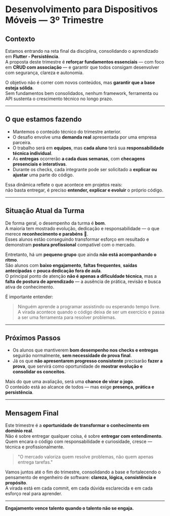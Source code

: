 # Desenvolvimento para Dispositivos Móveis — 3º Trimestre

## Contexto

Estamos entrando na reta final da disciplina, consolidando o aprendizado em **Flutter - Persistência**.  
A proposta deste trimestre é **reforçar fundamentos essenciais** — com foco em **CRUD com associação** — e garantir que todos consigam desenvolver com segurança, clareza e autonomia.

O objetivo não é correr com novos conteúdos, mas **garantir que a base esteja sólida**.  
Sem fundamentos bem consolidados, nenhum framework, ferramenta ou API sustenta o crescimento técnico no longo prazo.

---

## O que estamos fazendo

- Mantemos o conteúdo técnico do trimestre anterior.  
- O desafio envolve uma **demanda real** apresentada por uma empresa parceira.  
- O trabalho será em **equipes**, mas **cada aluno** terá sua **responsabilidade técnica individual**.  
- As **entregas** ocorrerão **a cada duas semanas**, com **checagens presenciais e interativas**.  
- Durante os checks, cada integrante pode ser solicitado a **explicar ou ajustar** uma parte do código.  

Essa dinâmica reflete o que acontece em projetos reais:  
não basta entregar, é preciso **entender, explicar e evoluir** o próprio código.

---

## Situação Atual da Turma

De forma geral, o desempenho da turma é **bom**.  
A maioria tem mostrado evolução, dedicação e responsabilidade — o que merece **reconhecimento e parabéns** 👏.  
Esses alunos estão conseguindo transformar esforço em resultado e demonstram **postura profissional** compatível com o mercado.

Entretanto, há um **pequeno grupo** que ainda **não está acompanhando o ritmo**.  
São alunos com **baixo engajamento**, **faltas frequentes**, **saídas antecipadas** e **pouca dedicação fora de aula**.  
O principal ponto de atenção **não é apenas a dificuldade técnica**, mas a **falta de postura de aprendizado** — a ausência de prática, revisão e busca ativa de conhecimento.

É importante entender:  
> Ninguém aprende a programar assistindo ou esperando tempo livre.  
> A virada acontece quando o código deixa de ser um exercício e passa a ser uma ferramenta para resolver problemas.

---

## Próximos Passos

- Os alunos que mantiverem **bom desempenho nos checks e entregas** seguirão normalmente, **sem necessidade de prova final**.  
- Já os que **não apresentarem progresso consistente** precisarão **fazer a prova**, que servirá como oportunidade de **mostrar evolução e consolidar os conceitos**.

Mais do que uma avaliação, será uma **chance de virar o jogo**.  
O conteúdo está ao alcance de todos — mas exige **presença, prática e persistência**.

---

## Mensagem Final

Este trimestre é a **oportunidade de transformar o conhecimento em domínio real**.  
Não é sobre entregar qualquer coisa, é sobre **entregar com entendimento**.  
Quem encara o código com responsabilidade e curiosidade, cresce — técnica e profissionalmente.

> "O mercado valoriza quem resolve problemas, não quem apenas entrega tarefas."

Vamos juntos até o fim do trimestre, consolidando a base e fortalecendo o pensamento de engenheiro de software: **clareza, lógica, consistência e propósito**.  
A virada está em cada commit, em cada dúvida esclarecida e em cada esforço real para aprender.  

---

**Engajamento vence talento quando o talento não se engaja.**
